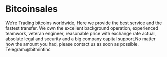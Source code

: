 # Bitcoinsales
We’re Trading bitcoins worldwide, Here we provide the best service and the fastest transfer. We own the excellent background operation, experienced teamwork, veteran engineer, reasonable price with exchange rate actual, absolute legal and security and a big company capital support.No matter how the amount you had, please contact us as soon as possible. Telegram:@bitmintinc
